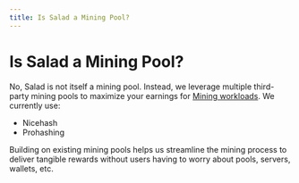 ```yaml
---
title: Is Salad a Mining Pool?
---
```


# Is Salad a Mining Pool?

No, Salad is not itself a mining pool. Instead, we leverage multiple third-party mining pools to maximize your earnings
for [Mining workloads](https://support.salad.com/article/77-what-is-my-machine-actually-mining). We currently use:

- Nicehash
- Prohashing

Building on existing mining pools helps us streamline the mining process to deliver tangible rewards without users
having to worry about pools, servers, wallets, etc.
